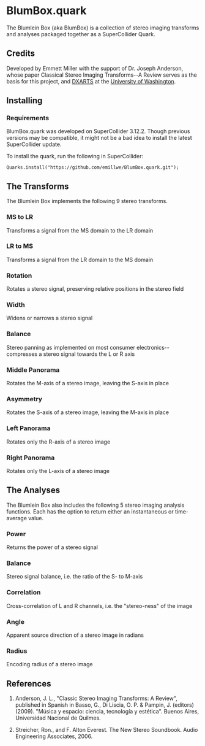 # BlumBox.quark

The Blumlein Box (aka BlumBox) is a collection of stereo imaging transforms and analyses 
packaged together as a SuperCollider Quark. 

## Credits
Developed by Emmett Miller with the support of Dr. Joseph Anderson, whose paper Classical Stereo Imaging Transforms--A Review serves as the basis for this project, and [DXARTS](https://dxarts.washington.edu/) at the [University of Washington](https://uw.edu/).

## Installing

### Requirements
BlumBox.quark was developed on SuperCollider 3.12.2. Though previous versions may be compatible, it might not be a bad idea to install the latest SuperCollider update.

To install the quark, run the following in SuperCollider:
```supercollider
Quarks.install("https://github.com/emillwe/BlumBox.quark.git");
```

## The Transforms
The Blumlein Box implements the following 9 stereo transforms.

### MS to LR
Transforms a signal from the MS domain to the LR domain


### LR to MS
Transforms a signal from the LR domain to the MS domain


### Rotation
Rotates a stereo signal, preserving relative positions in the stereo field


### Width
Widens or narrows a stereo signal


### Balance
Stereo panning as implemented on most consumer electronics--compresses a stereo signal towards the L or R axis


### Middle Panorama
Rotates the M-axis of a stereo image, leaving the S-axis in place


### Asymmetry
Rotates the S-axis of a stereo image, leaving the M-axis in place


### Left Panorama
Rotates only the R-axis of a stereo image


### Right Panorama
Rotates only the L-axis of a stereo image


## The Analyses
The Blumlein Box also includes the following 5 stereo imaging analysis functions. Each has the option to return either an instantaneous or time-average value.

### Power
Returns the power of a stereo signal


### Balance
Stereo signal balance, i.e. the ratio of the S- to M-axis


### Correlation
Cross-correlation of L and R channels, i.e. the "stereo-ness" of the image


### Angle
Apparent source direction of a stereo image in radians


### Radius
Encoding radius of a stereo image

## References
1. Anderson, J. L., "Classic Stereo Imaging Transforms: A Review", published in Spanish in Basso, G., Di Liscia, O. P. & Pampin, J. (editors)(2009). "Música y espacio: ciencia, tecnología y estética". Buenos Aires, Universidad Nacional de Quilmes.

2. Streicher, Ron., and F. Alton Everest. The New Stereo Soundbook. Audio Engineering Associates, 2006. 
